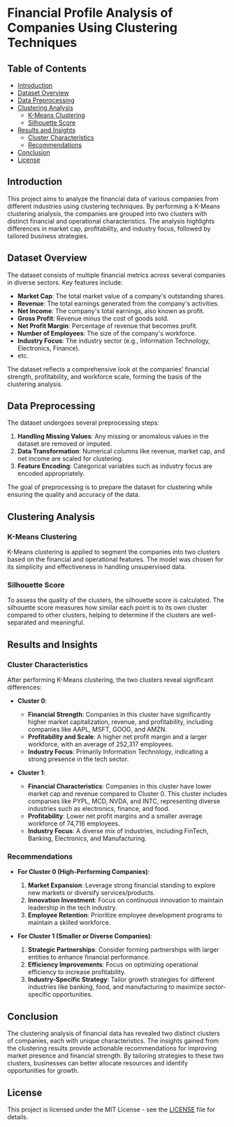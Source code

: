 # Financial Profile Analysis of Companies Using Clustering Techniques

## Table of Contents
- [Introduction](#introduction)
- [Dataset Overview](#dataset-overview)
- [Data Preprocessing](#data-preprocessing)
- [Clustering Analysis](#clustering-analysis)
  - [K-Means Clustering](#k-means-clustering)
  - [Silhouette Score](#silhouette-score)
- [Results and Insights](#results-and-insights)
  - [Cluster Characteristics](#cluster-characteristics)
  - [Recommendations](#recommendations)
- [Conclusion](#conclusion)
- [License](#license)

## Introduction
This project aims to analyze the financial data of various companies from different industries using clustering techniques. By performing a K-Means clustering analysis, the companies are grouped into two clusters with distinct financial and operational characteristics. The analysis highlights differences in market cap, profitability, and industry focus, followed by tailored business strategies.

## Dataset Overview
The dataset consists of multiple financial metrics across several companies in diverse sectors. Key features include:
- **Market Cap**: The total market value of a company's outstanding shares.
- **Revenue**: The total earnings generated from the company's activities.
- **Net Income**: The company's total earnings, also known as profit.
- **Gross Profit**: Revenue minus the cost of goods sold.
- **Net Profit Margin**: Percentage of revenue that becomes profit.
- **Number of Employees**: The size of the company's workforce.
- **Industry Focus**: The industry sector (e.g., Information Technology, Electronics, Finance).
- etc.

The dataset reflects a comprehensive look at the companies’ financial strength, profitability, and workforce scale, forming the basis of the clustering analysis.

## Data Preprocessing
The dataset undergoes several preprocessing steps:
1. **Handling Missing Values**: Any missing or anomalous values in the dataset are removed or imputed.
2. **Data Transformation**: Numerical columns like revenue, market cap, and net income are scaled for clustering.
3. **Feature Encoding**: Categorical variables such as industry focus are encoded appropriately.

The goal of preprocessing is to prepare the dataset for clustering while ensuring the quality and accuracy of the data.

## Clustering Analysis

### K-Means Clustering
K-Means clustering is applied to segment the companies into two clusters based on the financial and operational features. The model was chosen for its simplicity and effectiveness in handling unsupervised data.

### Silhouette Score
To assess the quality of the clusters, the silhouette score is calculated. The silhouette score measures how similar each point is to its own cluster compared to other clusters, helping to determine if the clusters are well-separated and meaningful.

## Results and Insights

### Cluster Characteristics
After performing K-Means clustering, the two clusters reveal significant differences:
- **Cluster 0**: 
  - **Financial Strength**: Companies in this cluster have significantly higher market capitalization, revenue, and profitability, including companies like AAPL, MSFT, GOOG, and AMZN.
  - **Profitability and Scale**: A higher net profit margin and a larger workforce, with an average of 252,317 employees.
  - **Industry Focus**: Primarily Information Technology, indicating a strong presence in the tech sector.
  
- **Cluster 1**:
  - **Financial Characteristics**: Companies in this cluster have lower market cap and revenue compared to Cluster 0. This cluster includes companies like PYPL, MCD, NVDA, and INTC, representing diverse industries such as electronics, finance, and food.
  - **Profitability**: Lower net profit margins and a smaller average workforce of 74,716 employees.
  - **Industry Focus**: A diverse mix of industries, including FinTech, Banking, Electronics, and Manufacturing.

### Recommendations

- **For Cluster 0 (High-Performing Companies)**:
  1. **Market Expansion**: Leverage strong financial standing to explore new markets or diversify services/products.
  2. **Innovation Investment**: Focus on continuous innovation to maintain leadership in the tech industry.
  3. **Employee Retention**: Prioritize employee development programs to maintain a skilled workforce.

- **For Cluster 1 (Smaller or Diverse Companies)**:
  1. **Strategic Partnerships**: Consider forming partnerships with larger entities to enhance financial performance.
  2. **Efficiency Improvements**: Focus on optimizing operational efficiency to increase profitability.
  3. **Industry-Specific Strategy**: Tailor growth strategies for different industries like banking, food, and manufacturing to maximize sector-specific opportunities.

## Conclusion
The clustering analysis of financial data has revealed two distinct clusters of companies, each with unique characteristics. The insights gained from the clustering results provide actionable recommendations for improving market presence and financial strength. By tailoring strategies to these two clusters, businesses can better allocate resources and identify opportunities for growth.

## License
This project is licensed under the MIT License - see the [LICENSE](LICENSE) file for details.
